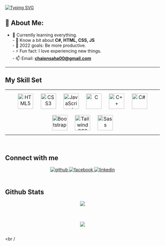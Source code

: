 [![Typing SVG](https://readme-typing-svg.herokuapp.com?font=Roboto+Slab&size=100&pause=1000&color=F7EFE7&center=true&width=1920&height=500&lines=Hi%2C+I+am+Chaion+Saha;Front+End+Developer;2%2B+years+of+coding+experience.;Welcome+to+my+github+account)](https://git.io/typing-svg)

 
## 💫 About Me:
 - 👀 Currently learning everything.<br> - 💬 Know a bit about **C#, HTML, CSS, JS**<br> - 🥅 2022 goals: Be more productive.<br> - ⚡ Fun fact: I love experiencing new things.<br> - 📫 Email: **chaionsaha00@gmail.com**

<hr>

## My Skill Set  
<table><tr><td valign="top" width="100%">



<div align="center">  
<a href="https://en.wikipedia.org/wiki/HTML5" target="_blank"><img style="margin: 10px" src="https://profilinator.rishav.dev/skills-assets/html5-original-wordmark.svg" alt="HTML5" height="50" /></a>  
<a href="https://www.w3schools.com/css/" target="_blank"><img style="margin: 10px" src="https://profilinator.rishav.dev/skills-assets/css3-original-wordmark.svg" alt="CSS3" height="50" /></a>  
<a href="https://www.javascript.com/" target="_blank"><img style="margin: 10px" src="https://profilinator.rishav.dev/skills-assets/javascript-original.svg" alt="JavaScript" height="50" /></a>  
<a href="https://www.cprogramming.com/" target="_blank"><img style="margin: 10px" src="https://profilinator.rishav.dev/skills-assets/c-original.svg" alt="C" height="50" /></a>  
<a href="https://www.cplusplus.com/" target="_blank"><img style="margin: 10px" src="https://profilinator.rishav.dev/skills-assets/cplusplus-original.svg" alt="C++" height="50" /></a>  
<a href="https://docs.microsoft.com/en-us/dotnet/csharp/" target="_blank"><img style="margin: 10px" src="https://profilinator.rishav.dev/skills-assets/csharp-original.svg" alt="C#" height="50" /></a>  
<a href="https://getbootstrap.com/docs/3.4/javascript/" target="_blank"><img style="margin: 10px" src="https://profilinator.rishav.dev/skills-assets/bootstrap-plain.svg" alt="Bootstrap" height="50" /></a>  
<a href="https://www.tailwindcss.com/" target="_blank"><img style="margin: 10px" src="https://profilinator.rishav.dev/skills-assets/tailwindcss.svg" alt="Tailwind CSS" height="50" /></a>  
<a href="https://sass-lang.com/" target="_blank"><img style="margin: 10px" src="https://profilinator.rishav.dev/skills-assets/sass-original.svg" alt="Sass" height="50" /></a>  
</div>


</td></tr></table>  

<br/>  


## Connect with me  
<div align="center">
<a href="https://github.com/ChaionSaha" target="_blank">
<img src=https://img.shields.io/badge/github-%2324292e.svg?&style=for-the-badge&logo=github&logoColor=white alt=github style="margin-bottom: 5px;" />
</a>
<a href="https://www.facebook.com/chaion.saha.mp" target="_blank">
<img src=https://img.shields.io/badge/facebook-%232E87FB.svg?&style=for-the-badge&logo=facebook&logoColor=white alt=facebook style="margin-bottom: 5px;" />
</a>
<a href="https://linkedin.com/in/chaion-saha-63b0b21a5" target="_blank">
<img src=https://img.shields.io/badge/linkedin-%231E77B5.svg?&style=for-the-badge&logo=linkedin&logoColor=white alt=linkedin style="margin-bottom: 5px;" />
</a>  
</div>  
  

<br/>  


## Github Stats  
<div align="center"><img src="https://github-readme-stats.vercel.app/api?username=ChaionSaha&show_icons=true&count_private=true&hide_border=true" align="center" /></div>  

<br/>  

  

<br/>  

  

<br/>  

<div align="center">
<img src="https://komarev.com/ghpvc/?username=ChaionSaha&&style=flat-square" align="center" />
</div>  
  

<br/>  

<br /
